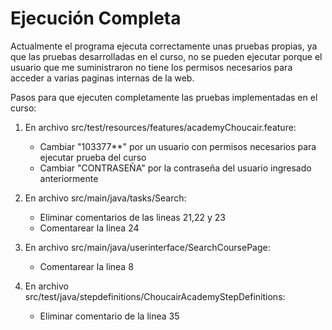 # Ejecución Completa

Actualmente el programa ejecuta correctamente unas pruebas propias, ya que las pruebas desarrolladas
en el curso, no se pueden ejecutar porque el usuario que me suministraron no tiene los permisos necesarios
para acceder a varias paginas internas de la web.

Pasos para que ejecuten completamente las pruebas implementadas en el curso:

1. En archivo src/test/resources/features/academyChoucair.feature:
	- Cambiar "103377**" por un usuario con permisos necesarios para ejecutar prueba del curso
	- Cambiar "CONTRASEÑA" por la contraseña del usuario ingresado anteriormente

2. En archivo src/main/java/tasks/Search:
	- Eliminar comentarios de las lineas 21,22 y 23
	- Comentarear la linea 24

3. En archivo src/main/java/userinterface/SearchCoursePage:
	- Comentarear la linea 8

4. En archivo src/test/java/stepdefinitions/ChoucairAcademyStepDefinitions:
	- Eliminar comentario de la linea 35


	
